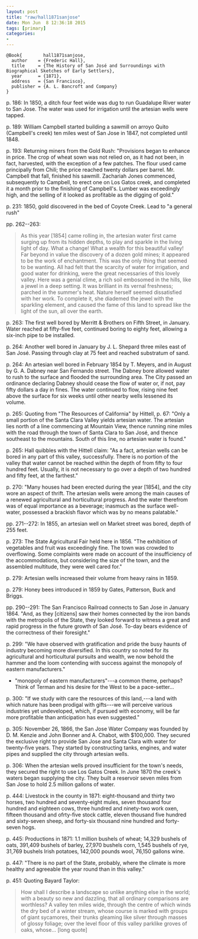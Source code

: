 ```yaml
---
layout: post
title: "raw/hall1871sanjose"
date: Mon Jun  8 12:36:18 2015
tags: [primary]
categories: 
- 
---
```


~~~~~{.bib}
@Book{        hall1871sanjose,
  author    = {Frederic Hall},
  title     = {The History of San José and Surroundings with Biographical Sketches of Early Settlers},
  year      = {1871},
  address   = {San Francisco},
  publisher = {A. L. Bancroft and Company}
}
~~~~~

p. 186: In 1850, a ditch four feet wide was dug to run Guadalupe River water to San Jose. The water was used for irrigation until the artesian wells were tapped.

p. 189: William Campbell started building a sawmill on arroyo Quito (Campbell's creek) ten miles west of San Jose in 1847, not completed until 1848.

p. 193: Returning miners from the Gold Rush: "Provisions began to enhance in price. The crop of wheat sown was not relied on, as it had not been, in fact, harvested, with the exception of a few patches. The flour used came principally from Chili; the price reached twenty dollars per barrel. Mr. Campbell that fall, finished his sawmill. Zachariah Jones commenced, subsequently to Campbell, to erect one on Los Gatos creek, and completed it a month prior to the finishing of Campbell's. Lumber was exceedingly high, and the selling of it looked as profitable as the digging of gold."

p. 231: 1850, gold discovered in the bed of Coyote Creek. Lead to "a general rush"

pp. 262--263:

> As this year [1854] came rolling in, the artesian water first came surging up
> from its hidden depths, to play and sparkle in the living light of day. What
> a change! What a wealth for this beautiful valley! Far beyond in value the
> discovery of a dozen gold mines; it appeared to be the work of enchantment.
> This was the only thing that seemed to be wanting. All had felt that the
> scarcity of water for irrigation, and good water for drinking, were the great
> necessaries of this lovely valley. Here was a genial clime, a rich soil
> embosomed in the hills, like a jewel in a deep setting. It was brilliant in
> its vernal freshness; parched in the summer's heat. Nature herself seemed
> dissatisfied with her work. To complete it, she diademed the jewel with the
> sparkling element, and caused the fame of this land to spread like the light
> of the sun, all over the earth.

p. 263: The first well bored by Merritt & Brothers on Fifth Street, in January. Water reached at fifty-five feet, continued boring to eighty feet, allowing a six-inch pipe to be installed.

p. 264: Another well bored in January by J. L. Shepard three miles east of San José. Passing through clay at 75 feet and reached substratum of sand.

p. 264: An artesian well bored in February 1854 by T. Meyers, and in August by G. A. Dabney near San Fernando street. The Dabney bore allowed water to rush to the surface and flooded the surrounding area. The City passed an ordinance declaring Dabney should cease the flow of water or, if not, pay fifty dollars a day in fines. The water continued to flow, rising nine feet above the surface for six weeks until other nearby wells lessened its volume. 

p. 265: Quoting from "The Resources of California" by Hittell, p. 67: "Only a small portion of the Santa Clara Valley yields artesian water. The artesian lies north of a line commencing at Mountain View, thence running nine miles with the road through the town of Santa Clara to San José, and thence southeast to the mountains. South of this line, no artesian water is found."

p. 265: Hall quibbles with the Hittell claim: "As a fact, artesian wells can be bored in any part of this valley, successfully. There is no portion of the valley that water cannot be reached within the depth of from fifty to four hundred feet. Usually, it is not necessary to go over a depth of two hundred and fifty feet, at the farthest."

p. 270: "Many houses had been erected during the year [1854], and the city wore an aspect of thrift. The artesian wells were among the main causes of a renewed agricultural and horticultural progress. And the water therefrom was of equal importance as a beverage; inasmuch as the surface well-water, possessed a brackish flavor which was by no means palatable."

pp. 271--272: In 1855, an artesian well on Market street was bored, depth of 255 feet.

p. 273: The State Agricultural Fair held here in 1856. "The exhibition of vegetables and fruit was exceedingly fine. The town was crowded to overflowing. Some complaints were made on account of the insufficiency of the accommodations, but considering the size of the town, and the assembled multitude, they were well cared for."

p. 279: Artesian wells increased their volume from heavy rains in 1859.

p. 279: Honey bees introduced in 1859 by Gates, Patterson, Buck and Briggs.

pp. 290--291: The San Francisco Railroad connects to San Jose in January 1864. "And, as they [citizens] saw their homes connected by the iron bands with the metropolis of the State, they looked forward to witness a great and rapid progress in the future growth of San José. To-day bears evidence of the correctness of their foresight."

p. 299: "We have observed with gratification and pride the busy haunts of industry becoming more diversified. In this country so noted for its agricultural and horticultural pursuits and wealth, we now behold the hammer and the loom contending with success against the monopoly of eastern manufacturers."

* "monopoly of eastern manufacturers"---a common theme, perhaps? Think of Terman and his desire for the West to be a pace-setter...

p. 300: "If we study with care the resources of this land,---a land with which nature has been prodigal with gifts---we will perceive various industries yet undeveloped, which, if pursued with economy, will be far more profitable than anticipation has even suggested."

p. 305: November 26, 1866, the San Jose Water Company was founded by D. M. Kenzie and John Bonner and A. Chabot, with $100,000. They secured the exclusive right to provide San Jose and Santa Clara with water for twenty-five years. They started by constructing tanks, engines, and water pipes and supplied the city through artesian wells. 

p. 306: When the artesian wells proved insufficient for the town's needs, they secured the right to use Los Gatos Creek. In June 1870 the creek's waters began supplying the city. They built a reservoir seven miles from San Jose to hold 2.5 million gallons of water.

p. 444: Livestock in the county in 1871: eight-thousand and thirty two horses, two hundred and seventy-eight mules, seven thousand four hundred and eighteen cows, three hundred and ninety-two work oxen, fifteen thousand and ofrty-five stock cattle, eleven thousand five hundred and sixty-seven sheep, and forty-six thousand nine hundred and forty-seven hogs. 

p. 445: Productions in 1871: 1.1 million bushels of wheat; 14,329 bushels of oats, 391,409 bushels of barley, 27,970 bushels corn, 1,545 bushels of rye, 31,769 bushels Irish potatoes, 142,000 pounds wool, 76,150 gallons wine.

p. 447: "There is no part of the State, probably, where the climate is more healthy and agreeable the year round than in this valley."

p. 451: Quoting Bayard Taylor: 

> How shall I describe a landscape so unlike anything else in the world; with
> a beauty so new and dazzling, that all ordinary comparisons are worthless?
> A valley ten miles wide, through the centre of which winds the dry bed of
> a winter stream, whose course is marked with groups of giant sycamores, their
> trunks gleaming like silver through masses of glossy foliage; over the level
> floor of this valley parklike groves of oaks, whose... [long quote]



